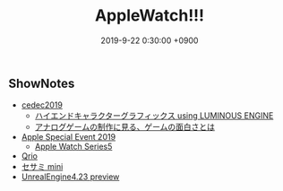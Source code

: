 ﻿---
actor_ids:
  - kou
  - hikaru
audio_file_path: /audio/16-1.mp3
audio_file_size: 34
date: 2019-9-22 0:30:00 +0900
description: CEDEC2019、Apple Special Event、UnrealEngine4、スマートロックなどについて話しました
duration: "75:53"
layout: article
title: 16. AppleWatch!!!
---

## ShowNotes

- [cedec2019](http://cedec.cesa.or.jp/2019/) 
    - [ハイエンドキャラクターグラフィックス using LUMINOUS ENGINE](http://cedec.cesa.or.jp/2019/session/detail/s5c9db9bda6233)
    - [アナログゲームの制作に見る、ゲームの面白さとは](http://cedec.cesa.or.jp/2019/session/detail/s5cbec2c42b81a)
- [Apple Special Event 2019](https://www.apple.com/jp/apple-events/september-2019/)
    - [Apple Watch Series5](https://www.apple.com/jp/apple-watch-series-5/?afid=p238%7CsUAL3Ujc6-dc_mtid_2092567642642_pcrid_381882083663_pgrid_80770460871&cid=wwa-jp-kwgo-watch-slid-)
- [Qrio](https://qrio.me/smartlock/)
- [セサミ mini](https://www.amazon.co.jp/gp/product/B07QP7DQ4N/ref=ppx_yo_dt_b_asin_title_o00_s00?ie=UTF8&psc=1)
- [UnrealEngine4.23 preview](https://www.unrealengine.com/ja/blog/unreal-engine-4-23-released)